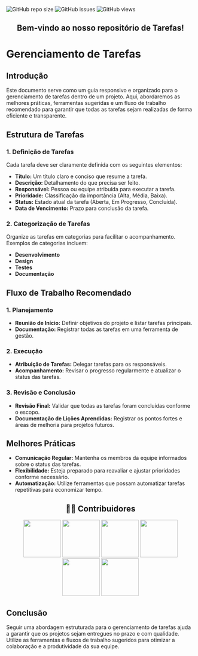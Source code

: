 ![GitHub repo size](https://img.shields.io/github/repo-size/unb-mds/2023-2-Squad10?style=for-the-badge)
![GitHub issues](https://img.shields.io/github/issues/unb-mds/2023-2-Squad10?style=for-the-badge)
![GitHub views](https://komarev.com/ghpvc/?username=unb-mds&repo=2023-2-Squad10&color=blueviolet&style=for-the-badge&label=Views)

<div align="center">
  <h2>Bem-vindo ao nosso repositório de Tarefas! </h2>
</div> 

# Gerenciamento de Tarefas

## Introdução
Este documento serve como um guia responsivo e organizado para o gerenciamento de tarefas dentro de um projeto. Aqui, abordaremos as melhores práticas, ferramentas sugeridas e um fluxo de trabalho recomendado para garantir que todas as tarefas sejam realizadas de forma eficiente e transparente.

## Estrutura de Tarefas

### 1. Definição de Tarefas
Cada tarefa deve ser claramente definida com os seguintes elementos:
- **Título:** Um título claro e conciso que resume a tarefa.
- **Descrição:** Detalhamento do que precisa ser feito.
- **Responsável:** Pessoa ou equipe atribuída para executar a tarefa.
- **Prioridade:** Classificação da importância (Alta, Média, Baixa).
- **Status:** Estado atual da tarefa (Aberta, Em Progresso, Concluída).
- **Data de Vencimento:** Prazo para conclusão da tarefa.

### 2. Categorização de Tarefas
Organize as tarefas em categorias para facilitar o acompanhamento. Exemplos de categorias incluem:
- **Desenvolvimento**
- **Design**
- **Testes**
- **Documentação**

## Fluxo de Trabalho Recomendado

### 1. Planejamento
- **Reunião de Início:** Definir objetivos do projeto e listar tarefas principais.
- **Documentação:** Registrar todas as tarefas em uma ferramenta de gestão.

### 2. Execução
- **Atribuição de Tarefas:** Delegar tarefas para os responsáveis.
- **Acompanhamento:** Revisar o progresso regularmente e atualizar o status das tarefas.

### 3. Revisão e Conclusão
- **Revisão Final:** Validar que todas as tarefas foram concluídas conforme o escopo.
- **Documentação de Lições Aprendidas:** Registrar os pontos fortes e áreas de melhoria para projetos futuros.

## Melhores Práticas
- **Comunicação Regular:** Mantenha os membros da equipe informados sobre o status das tarefas.
- **Flexibilidade:** Esteja preparado para reavaliar e ajustar prioridades conforme necessário.
- **Automatização:** Utilize ferramentas que possam automatizar tarefas repetitivas para economizar tempo.

<div align="center">
  <h2>👩‍💻 Contribuidores </h2>
</div> 
<!-- Foto dos participantes do grupo -->
<div align="center"> 
 <img src="https://avatars.githubusercontent.com/u/119907827?v=4" width="100"/>
 <img src="https://avatars.githubusercontent.com/u/110188236?v=4" width="100" />
 <img src="https://avatars.githubusercontent.com/u/129335105?v=4" width="100"/>
 <img src="https://avatars.githubusercontent.com/u/110177629?v=4" width="100"/>
 <img src="" width="100"/>
 <img src="" width="100"/>
 
</div>

## Conclusão
Seguir uma abordagem estruturada para o gerenciamento de tarefas ajuda a garantir que os projetos sejam entregues no prazo e com qualidade. Utilize as ferramentas e fluxos de trabalho sugeridos para otimizar a colaboração e a produtividade da sua equipe.

